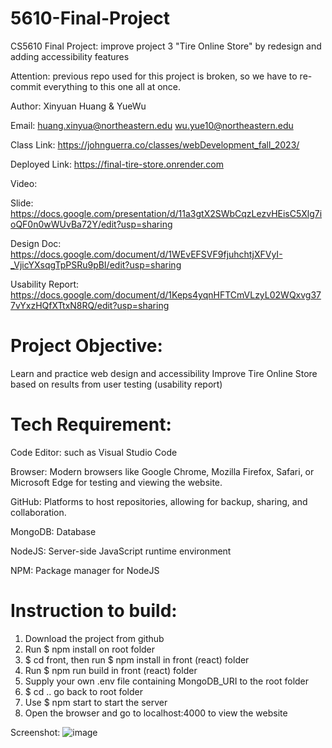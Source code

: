 # 5610-Final-Project
CS5610 Final Project: improve project 3 "Tire Online Store" by redesign and adding accessibility features

Attention: previous repo used for this project is broken, so we have to re-commit everything to this one all at once.

Author: Xinyuan Huang & YueWu

Email:
huang.xinyua@northeastern.edu
wu.yue10@northeastern.edu

Class Link: https://johnguerra.co/classes/webDevelopment_fall_2023/

Deployed Link: https://final-tire-store.onrender.com

Video: 

Slide: https://docs.google.com/presentation/d/11a3gtX2SWbCqzLezvHEisC5Xlg7ioQF0n0wWUvBa72Y/edit?usp=sharing

Design Doc: https://docs.google.com/document/d/1WEvEFSVF9fjuhchtjXFVyI-_VjicYXsqgTpPSRu9pBI/edit?usp=sharing

Usability Report: https://docs.google.com/document/d/1Keps4yqnHFTCmVLzyL02WQxvg377vYxzHQfXTtxN8RQ/edit?usp=sharing

# Project Objective:
Learn and practice web design and accessibility
Improve Tire Online Store based on results from user testing (usability report)

# Tech Requirement:
Code Editor: such as Visual Studio Code

Browser: Modern browsers like Google Chrome, Mozilla Firefox, Safari, or Microsoft Edge for testing and viewing the website.

GitHub: Platforms to host repositories, allowing for backup, sharing, and collaboration.

MongoDB: Database

NodeJS: Server-side JavaScript runtime environment

NPM: Package manager for NodeJS

# Instruction to build:
1. Download the project from github
2. Run $ npm install on root folder
3. $ cd front, then run $ npm install in front (react) folder
4. Run $ npm run build in front (react) folder
5. Supply your own .env file containing MongoDB_URI to the root folder
6. $ cd .. go back to root folder
7. Use $ npm start to start the server
8. Open the browser and go to localhost:4000 to view the website

Screenshot:
![image](https://github.com/huangxny/5610-Final/assets/122572615/9af3645e-31f9-4f36-a206-8beef32eda59)

  

